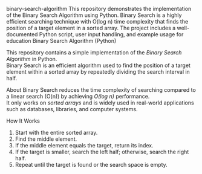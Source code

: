 binary-search-algorithm
This repository demonstrates the implementation of the Binary Search Algorithm using Python. Binary Search is a highly efficient searching technique with O(log n) time complexity that finds the position of a target element in a sorted array. The project includes a well-documented Python script, user input handling, and example usage for education
Binary Search Algorithm (Python)

This repository contains a simple implementation of the *Binary Search Algorithm* in Python.  
Binary Search is an efficient algorithm used to find the position of a target element within a sorted array by repeatedly dividing the search interval in half.

About
Binary Search reduces the time complexity of searching compared to a linear search (O(n)) by achieving *O(log n)* performance.  
It only works on *sorted arrays* and is widely used in real-world applications such as databases, libraries, and computer systems.

How It Works
1. Start with the entire sorted array.  
2. Find the middle element.  
3. If the middle element equals the target, return its index.  
4. If the target is smaller, search the left half; otherwise, search the right half.  
5. Repeat until the target is found or the search space is empty.
